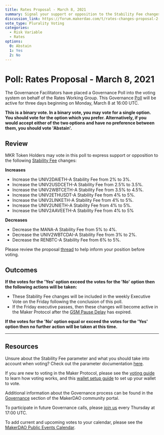```yaml
---
title: Rates Proposal - March 8, 2021
summary: Signal your support or opposition to the Stability Fee changes listed in this poll.
discussion_link: https://forum.makerdao.com/t/rates-changes-proposal-2-mar-2021/6812
vote_type: Plurality Voting
categories:
  - Risk Variable
  - Rates
options:
  0: Abstain
  1: Yes
  2: No
---
```


# Poll: Rates Proposal - March 8, 2021

The Governance Facilitators have placed a Governance Poll into the voting system on behalf of the Rates Working Group. This Governance [Poll](https://community-development.makerdao.com/en/learn/governance/on-chain-gov) will be active for three days beginning on Monday, March 8 at 16:00 UTC.

**This is a binary vote. In a binary vote, you may vote for a single option. You should vote for the option which you prefer. Alternatively, if you would accept either of the two options and have no preference between them, you should vote 'Abstain'.**

## Review

MKR Token Holders may vote in this poll to express support or opposition to the following [Stability Fee](https://community-development.makerdao.com/en/learn/governance/param-stability-fee) changes:

**Increases**

- Increase the UNIV2DAIETH-A Stability Fee from 2% to 3%.
- Increase the UNIV2USDCETH-A Stability Fee from 2.5% to 3.5%.
- Increase the UNIV2WBTCETH-A Stability Fee from 3.5% to 4.5%.
- Increase the UNIV2ETHUSDT-A Stability Fee from 4% to 5%.
- Increase the UNIV2LINKETH-A Stability Fee from 4% to 5%.
- Increase the UNIV2UNIETH-A Stability Fee from 4% to 5%.
- Increase the UNIV2AAVEETH-A Stability Fee from 4% to 5%

**Decreases**

- Decrease the MANA-A Stability Fee from 5% to 4%.
- Decrease the UNIV2WBTCDAI-A Stability Fee from 3% to 2%.
- Decrease the RENBTC-A Stability Fee from 6% to 5%.

Please review the proposal [thread](https://forum.makerdao.com/t/rates-changes-proposal-2-mar-2021/6812) to help inform your position before voting.

## Outcomes

**If the votes for the 'Yes' option exceed the votes for the 'No' option then the following actions will be taken:**

- These Stability Fee changes will be included in the weekly Executive Vote on the Friday following the conclusion of this poll.
- If the Friday executive passes, then these changes will become active in the Maker Protocol after the [GSM Pause Delay](https://community-development.makerdao.com/en/learn/governance/param-gsm-pause-delay) has expired.

**If the votes for the 'No' option equal or exceed the votes for the 'Yes' option then no further action will be taken at this time.**

---

## Resources

Unsure about the Stability Fee parameter and what you should take into account when voting? Check out the parameter documentation [here](https://community-development.makerdao.com/en/learn/governance/param-stability-fee).

If you are new to voting in the Maker Protocol, please see the [voting guide](https://community-development.makerdao.com/en/learn/governance/how-voting-works/) to learn how voting works, and this [wallet setup guide](https://community-development.makerdao.com/en/learn/governance/voting-setup/) to set up your wallet to vote.

Additional information about the Governance process can be found in the [Governance](https://community-development.makerdao.com/en/learn/governance) section of the MakerDAO community portal.

To participate in future Governance calls, please [join us](https://github.com/makerdao/community/tree/master/governance/governance-and-risk-meetings) every Thursday at 17:00 UTC.

To add current and upcoming votes to your calendar, please see the [MakerDAO Public Events Calendar](https://calendar.google.com/calendar/embed?src=makerdao.com_3efhm2ghipksegl009ktniomdk%40group.calendar.google.com&ctz=UTC&mode=week&showCalendars=0&showPrint=0).
